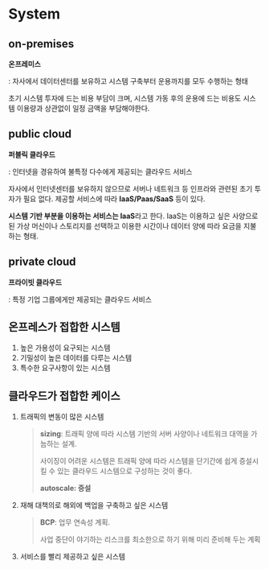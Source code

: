 # System

## on-premises

**온프레미스**

: 자사에서 데이터센터를 보유하고 시스템 구축부터 운용까지를 모두 수행하는 형태

초기 시스템 투자에 드는 비용 부담이 크며, 시스템 가동 후의 운용에 드는 비용도 시스템 이용량과 상관없이 일정 금액을 부담해야한다.



## public cloud

**퍼블릭 클라우드**

: 인터넷을 경유하여 불특정 다수에게 제공되는 클라우드 서비스

자사에서 인터넷센터를 보유하지 않으므로 서버나 네트워크 등 인프라와 관련된 초기 투자가 필요 없다. 제공할 서비스에 따라 **IaaS/Paas/SaaS** 등이 있다.

**시스템 기반 부분을 이용하는 서비스는 IaaS**라고 한다. IaaS는 이용하고 싶은 사양으로 된 가상 머신이나 스토리지를 선택하고 이용한 시간이나 데이터 양에 따라 요금을 지불하는 형태.



## private cloud

**프라이빗 클라우드**

: 특정 기업 그룹에게만 제공되는 클라우드 서비스





## 온프레스가 접합한 시스템

1. 높은 가용성이 요구되는 시스템
2. 기밀성이 높은 데이터를 다루는 시스템
3. 특수한 요구사항이 있는 시스템



## 클라우드가 접합한 케이스

1. 트래픽의 변동이 많은 시스템

   > **sizing**: 트래픽 양에 따라 시스템 기반의 서버 사양이나 네트워크 대역을 가늠하는 설계.
   >
   > 사이징이 어려운 시스템은 트래픽 양에 따라 시스템을 단기간에 쉽게 증설시킬 수 있는 클라우드 시스템으로 구성하는 것이 좋다.
   >
   > 
   >
   > **autoscale: 증설**

2. 재해 대책의로 해외에 백업을 구축하고 싶은 시스템

   > **BCP**: 업무 연속성 계획.
   >
   > 사업 중단이 야기하는 리스크를 최소한으로 하기 위해 미리 준비해 두는 계획

3. 서비스를 빨리 제공하고 싶은 시스템



